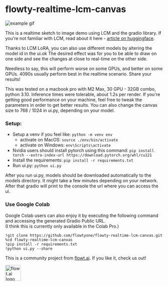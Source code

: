 # flowty-realtime-lcm-canvas

![example gif](example.gif)

This is a realtime sketch to image demo using LCM and the gradio library. 
If you're not familiar with LCM, read about it here - [article on huggingface](https://huggingface.co/blog/lcm_lora).

Thanks to LCM LoRA, you can also use different models by altering the model id in the ui.ok
The desired effect was for you to be able to draw on one side and see the changes at close to real-time on the other side.

Needless to say, this will perform worse on some GPUs, and better on some GPUs. 4090s usually perform best in the realtime scenario. Share your results!

This was tested on a macbook pro with M2 Max, 30 GPU - 32GB combo, python 3.10. Inference times were tolerable, about 1.2s per render. If you're getting good performance on your machine, feel free to tweak the parameters in order to get better results. You can also change the canvas size to 768 / 1024 in ui.py, depending on your model.

### Setup:
* Setup a venv if you feel like: ```python -m venv env```
  * activate on MacOS: ```source ./env/bin/activate```
  * activate on Windows: ```env\Scripts\activate```
* Nvidia users should install pytorch using this command: ```pip install torch --extra-index-url https://download.pytorch.org/whl/cu121```
* Install the requirements: ```pip install -r requirements.txt```
* Run ui.py: ```python ui.py```

After you run ui.py, models should be downloaded automatically to the models directory. It might take a few minutes depending on your network.
After that gradio will print to the console the url where you can access the ui.

### Use Google Colab

Google Colab users can also enjoy it by executing the following command and accessing the generated Gradio Public URL.  
(I think this is currently only available in the Colab Pro.)

```
!git clone https://github.com/flowtyone/flowty-realtime-lcm-canvas.git
%cd flowty-realtime-lcm-canvas
!pip install -r requirements.txt
!python ui.py --share
```

This is a community project from [flowt.ai](https://flowt.ai). If you like it, check us out!

<picture>
 <source media="(prefers-color-scheme: dark)" srcset="logo-dark.svg" height="50">
 <source media="(prefers-color-scheme: light)" srcset="logo.svg" height="50">
 <img alt="flowt.ai logo" src="flowt.png" height="50">
</picture>
